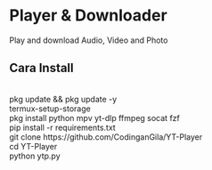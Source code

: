 # Player & Downloader
Play and download Audio, Video and Photo

<h2>Cara Install</h2><br>
pkg update && pkg update -y<br>
termux-setup-storage<br>
pkg install python mpv yt-dlp ffmpeg socat fzf<br>
pip install -r requirements.txt<br>
git clone https://github.com/CodinganGila/YT-Player<br>
cd YT-Player<br>
python ytp.py
